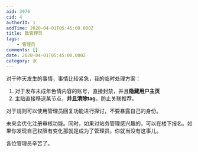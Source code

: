 ```yaml
---
aid: 3976
cid: 4
authorID: 1
addTime: 2020-04-01T05:45:00.000Z
title: 致管理员
tags:
    - 管理员
comments: []
date: 2020-04-01T05:45:00.000Z
category: 水
---
```


对于昨天发生的事情，事情比较紧急，我的临时处理方案：

1.  对于发布未成年色情内容的账号，直接封禁，并且**隐藏用户主页**
2.  主贴直接移送某节点，**并且清除tag**，防止关联推荐。

对于规则可以使用管理员回复功能进行探讨，不要暴露自己的身份。

未来会优化注册审核功能。同时，如果对站务管理感兴趣的，可以在楼下报名。如果你发现自己权限有变化那就是成为了管理员，你就当没有这事儿。

各位管理员辛苦了。
